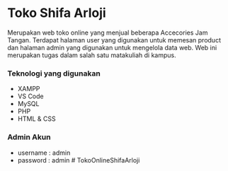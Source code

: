 # Toko Shifa Arloji
Merupakan web toko online yang menjual beberapa Accecories Jam Tangan. Terdapat halaman user yang digunakan untuk memesan product dan halaman admin yang digunakan untuk mengelola data web. Web ini merupakan tugas dalam salah satu matakuliah di kampus.

### Teknologi yang digunakan
* XAMPP
* VS Code
* MySQL
* PHP
* HTML & CSS


### Admin Akun
* username  : admin
* password  : admin
#   T o k o O n l i n e S h i f a A r l o j i 
 
 
